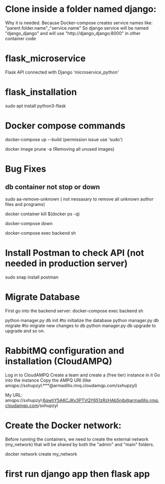 # Clone inside a folder named django:
Why it is needed. Because Docker-compose creates service names like: "parent.folder.name"_"service.name" 
So django service will be named "django_django"
and will use "http://django_django:8000" in other container code

# flask_microservice

Flask API connected with Django 'microservice_python'

# flask_installation

sudo apt install python3-flask

# Docker compose commands

docker-compose up --build (permission issue use 'sudo')

docker image prune -a (Removing all unused images)

# Bug Fixes

## db container not stop or down

sudo aa-remove-unknown ( not nessasary to remove all unknown author files and programs)

docker container kill $(docker ps -q)

docker-compose down

docker-compose exec backend sh

# Install Postman to check API (not needed in production server)

sudo snap install postman


# Migrate Database

First go into the backend server: docker-compose exec backend sh

python manager.py db init       #to initialize the database
python manager.py db migrate    #to migrate new changes to db
python manager.py db upgrade     to upgrade and so on.

# RabbitMQ configuration and installation (CloudAMPQ)

Log in to CloudAMPQ
Create a team and create a (free tier) instance in it
Go into the instance
Copy the AMPQ URI (like amqps://sxhupzyl:***@armadillo.rmq.cloudamqp.com/sxhupzyl) 

My URL:
amqps://sxhupzyl:6qwtiY5A6CJKv3PTVQY651zRzHAb5nib@armadillo.rmq.cloudamqp.com/sxhupzyl

# Create the Docker network:
Before running the containers, we need to create the external network (my_network) that will be shared by both the "admin" and "main" folders.

docker network create my_network

# first run django app then flask app 